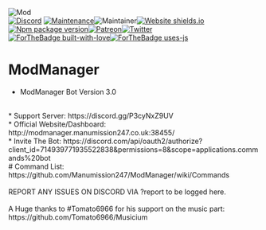 ![Mod](https://cdn.discordapp.com/avatars/714939771935522838/b5f224a1f20a180452b1dc0d44116fa4.webp?size=4096)
<br>
[![Discord](https://img.shields.io/discord/787871047139328000?label=discord&color=7289DA&style=flat-square)](https://discord.gg/HguA6J58u9) [![Maintenance](https://img.shields.io/badge/Maintained%3F-yes-green.svg)](https://GitHub.com/Naereen/StrapDown.js/graphs/commit-activity)![Maintainer](https://img.shields.io/badge/maintainer-manumission247-blue)[![Website shields.io](https://img.shields.io/website-up-down-green-red/http/modmanager.manumission247.co.uk:38455/.svg)](http://modmanager.manumission247.co.uk:38455/)[![Npm package version](https://badgen.net/npm/v/express)](https://npmjs.com/package/express)[![Patreon](https://badgen.net/badge/icon/patreon?icon=patreon&label)](https://patron.com/manumission247)[![Twitter](https://badgen.net/badge/icon/twitter?icon=twitter&label)](https://twitter.com/manumission247)<br>
[![ForTheBadge built-with-love](http://ForTheBadge.com/images/badges/built-with-love.svg)](https://GitHub.com/Naereen/)[![ForTheBadge uses-js](http://ForTheBadge.com/images/badges/uses-js.svg)](http://ForTheBadge.com)









# ModManager
* ModManager Bot Version 3.0
<br>
* Support Server: https://discord.gg/P3cyNxZ9UV
<br>
* Official Website/Dashboard: http://modmanager.manumission247.co.uk:38455/
<br>
* Invite The Bot: https://discord.com/api/oauth2/authorize?client_id=714939771935522838&permissions=8&scope=applications.commands%20bot
<br>
# Command List: https://github.com/Manumission247/ModManager/wiki/Commands
<br><br>
REPORT ANY ISSUES ON DISCORD VIA ?report <problem> to be logged here.
<br><br>
A Huge thanks to #Tomato6966 for his support on the music part: https://github.com/Tomato6966/Musicium
